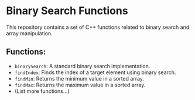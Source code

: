 # Binary Search Functions

This repository contains a set of C++ functions related to binary search and array manipulation.

## Functions:
- `binarySearch`: A standard binary search implementation.
- `findIndex`: Finds the index of a target element using binary search.
- `findMin`: Returns the minimum value in a sorted array.
- `findMax`: Returns the maximum value in a sorted array.
- (List more functions...)
